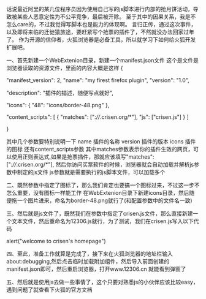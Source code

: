 话说最近阿里的某几位程序员因为使用自己写的js脚本进行内部的抢月饼活动，导致被某些人恶意定性为不公平竞争，最后被开除。
至于其中的因果关系，我是不怎么care的，不过我觉得写脚本也是能力的体现啊。
言归正传，通过这次事件，以及即将来临的迁徙猿旅途，要赶紧写个抢票的插件了，不然就没办法回家过年了。
作为开源的信仰者，火狐浏览器是必备工具，所以就学习下如何给火狐开发扩展吧。

一、首先新建一个WebExtenion目录，新建一个manifest.json文件
这个是文件是浏览器读取的资源文件，里面的内容大概是这样
{

  "manifest_version": 2,
  "name": "my firest firefox plugin",
  "version": "1.0",

  "description": "插件的描述，随便写点就好",

  "icons": {
    "48": "icons/border-48.png"
  },

  "content_scripts": [
    {
      "matches": ["*://*.crisen.org/*"],
      "js": ["crisen.js"]
    }
  ]

}

其中几个参数要特别说明一下
name 插件的名称
version 插件的版本
icons  插件的图标
还有content_scripts参数
其中matches参数表示你的插件生效的网页，可以使用正则表达式,如果是抢票插件，那就应该填写"matches": ["*://*.crisen.org/*"],
然后你访问买票软件的时候，浏览器就会自动加载并解析js参数中制定的js文件
js参数就是需要执行的js脚本文件，可以加载多个

二、既然参数中指定了图标了，那么我们肯定也要搞一个图标过来，不过这一步不怎么重要，没有图标一样能工作
在WebExtenion目录下新建icons目录，然后随便拖一个图片进来，命名为border-48.png就行了(和配置参数中的文件名一致)

三、然后就是js文件了，既然我们在参数中指定了crisen.js文件，那么直接新建一个文本文件，然后重命名为12306.js就行，为了测试，我们在crisen.js写入以下代码

alert("welcome to crisen's homepage")

四、至此，准备工作就算是完成了，接下来在火狐浏览器的地址栏输入about:debugging,然后点击临时加载附加组件，然后导入前面创建的manifest.json即可，然后重启浏览器，打开www.12306.cn 就能看到弹窗了

五、然后就是使用js去做一些事情了，这个只要对熟悉js的小伙伴应该比较easy，遇到问题了就查看下火狐的官方文档